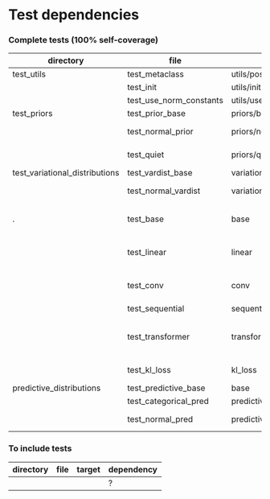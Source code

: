 # Test dependencies

### Complete tests (100% self-coverage)

| directory                      | file                    | target                               | dependency                                                                      |
|--------------------------------|-------------------------|--------------------------------------|---------------------------------------------------------------------------------|
| test_utils                     | test_metaclass          | utils/post_init_metaclass            | None                                                                            |
|                                | test_init               | utils/init                           | None                                                                            |
|                                | test_use_norm_constants | utils/use_norm_constants             | None                                                                            |
| test_priors                    | test_prior_base         | priors/base                          | test_metaclass                                                                  |
|                                | test_normal_prior       | priors/normal                        | test_prior_base; test_use_norm_constants                                        |
|                                | test_quiet              | priors/quiet                         | test_prior_base; test_use_norm_constants                                        |
| test_variational_distributions | test_vardist_base       | variational_distributions/base       | test_metaclass                                                                  |
|                                | test_normal_vardist     | variational_distributions/normal     | test_vardist_base; test_use_norm_constants                                      |
| .                              | test_base               | base                                 | test_prior_base; test_vardist_base; test_metaclass                              |
|                                | test_linear             | linear                               | test_normal_prior; test_normal_vardist; test_base                               |
|                                | test_conv               | conv                                 | test_normal_prior; test_normal_vardist; test_base                               |
|                                | test_sequential         | sequential                           | test_linear; test_base                                                          |
|                                | test_transformer        | transformer                          | test_base; test_linear; test_normal_prior; test_normal_vardist; test_sequential |
|                                | test_kl_loss            | kl_loss                              | test_normal_pred; test_predictive_base                                          |
| predictive_distributions       | test_predictive_base    | base                                 | test_meta                                                                       |
|                                | test_categorical_pred   | predictive_distributions/categorical | test_predictive_base                                                            |
|                                | test_normal_pred        | predictive_distributions/normal      | test_predicitve_base; test_use_norm_constants                                   |

### To include tests

| directory | file             | target      | dependency                                                                      |
|-----------|------------------|-------------|---------------------------------------------------------------------------------|
|           |                  |             | ?                                                                               |
